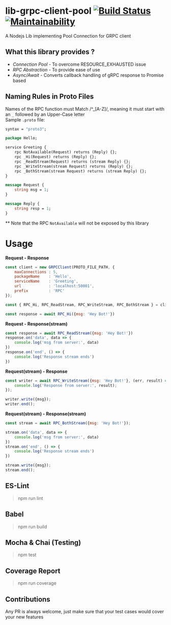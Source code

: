 # lib-grpc-client-pool [![Build Status](https://travis-ci.com/AkashBabu/lib-grpc-client-pool.svg?branch=master)](https://travis-ci.com/AkashBabu/lib-grpc-client-pool) [![Maintainability](https://api.codeclimate.com/v1/badges/099d46a7375d95caa3c6/maintainability)](https://codeclimate.com/github/AkashBabu/lib-grpc-client-pool/maintainability)
A Nodejs Lib implementing Pool Connection for GRPC client

## What this library provides ?
- *Connection Pool* - To overcome RESOURCE_EXHAUSTED issue
- *RPC Abstraction* - To provide ease of use
- *Async/Await* - Converts callback handling of gRPC response to Promise based

## Naming Rules in Proto Files
Names of the RPC function must Match /^_[A-Z]/, meaning it must start with an `_` followed by an Upper-Case letter  
Sample `.proto` file:
```protobuf
syntax = "proto3";

package Hello;

service Greeting {
    rpc NotAvailable(Request) returns (Reply) {};
    rpc _Hi(Request) returns (Reply) {};
    rpc _ReadStream(Request) returns (stream Reply) {};
    rpc _WriteStream(stream Request) returns (Reply) {};
    rpc _BothStream(stream Request) returns (stream Reply) {};
}

message Request {
    string msg = 1;
}

message Reply {
    string resp = 1;
}
```
** Note that the RPC `NotAvailable` will not be exposed by this library

# Usage
**Request - Response**
```js
const client = new GRPCClient(PROTO_FILE_PATH, {
    maxConnections : 5,
    packageName    : 'Hello',
    serviceName    : 'Greeting',
    url            : 'localhost:50001',
    prefix         : 'RPC'
});

const { RPC_Hi, RPC_ReadStream, RPC_WriteStream, RPC_BothStream } = client;

const response = await RPC_Hi({msg: 'Hey Bot!'})
```

**Request - Response(stream)**
```js
const response = await RPC_ReadStream({msg: 'Hey Bot!'})
response.on('data', data => {
    console.log('msg from server:', data)
})
response.on('end', () => {
    console.log('Response stream ends')
})
```

**Request(stream) - Response**
```js
const writer = await RPC_WriteStream({msg: 'Hey Bot!'}, (err, result) => {
    console.log('Response from server:', result);
});

writer.write({msg});
writer.end();
```

**Request(stream) - Response(stream)**
```js
const stream = await RPC_BothStream({msg: 'Hey Bot!'});

stream.on('data', data => {
    console.log('msg from server:', data)
})
stream.on('end', () => {
    console.log('Response stream ends')
})

stream.write({msg});
stream.end();
```

## ES-Lint
> npm run lint

## Babel
> npm run build  

## Mocha & Chai (Testing)
> npm test

## Coverage Report
> npm run coverage

## Contributions
Any PR is always welcome, just make sure that your test cases would cover your new features